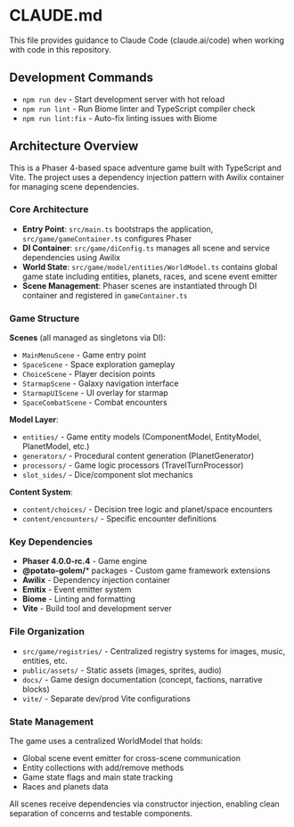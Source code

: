 # CLAUDE.md

This file provides guidance to Claude Code (claude.ai/code) when working with code in this repository.

## Development Commands

- `npm run dev` - Start development server with hot reload
- `npm run lint` - Run Biome linter and TypeScript compiler check
- `npm run lint:fix` - Auto-fix linting issues with Biome

## Architecture Overview

This is a Phaser 4-based space adventure game built with TypeScript and Vite. The project uses a dependency injection pattern with Awilix container for managing scene dependencies.

### Core Architecture

- **Entry Point**: `src/main.ts` bootstraps the application, `src/game/gameContainer.ts` configures Phaser
- **DI Container**: `src/game/diConfig.ts` manages all scene and service dependencies using Awilix
- **World State**: `src/game/model/entities/WorldModel.ts` contains global game state including entities, planets, races, and scene event emitter
- **Scene Management**: Phaser scenes are instantiated through DI container and registered in `gameContainer.ts`

### Game Structure

**Scenes** (all managed as singletons via DI):
- `MainMenuScene` - Game entry point
- `SpaceScene` - Space exploration gameplay  
- `ChoiceScene` - Player decision points
- `StarmapScene` - Galaxy navigation interface
- `StarmapUIScene` - UI overlay for starmap
- `SpaceCombatScene` - Combat encounters

**Model Layer**:
- `entities/` - Game entity models (ComponentModel, EntityModel, PlanetModel, etc.)
- `generators/` - Procedural content generation (PlanetGenerator)
- `processors/` - Game logic processors (TravelTurnProcessor)
- `slot_sides/` - Dice/component slot mechanics

**Content System**:
- `content/choices/` - Decision tree logic and planet/space encounters
- `content/encounters/` - Specific encounter definitions

### Key Dependencies

- **Phaser 4.0.0-rc.4** - Game engine
- **@potato-golem/*** packages - Custom game framework extensions
- **Awilix** - Dependency injection container
- **Emitix** - Event emitter system
- **Biome** - Linting and formatting
- **Vite** - Build tool and development server

### File Organization

- `src/game/registries/` - Centralized registry systems for images, music, entities, etc.
- `public/assets/` - Static assets (images, sprites, audio)
- `docs/` - Game design documentation (concept, factions, narrative blocks)
- `vite/` - Separate dev/prod Vite configurations

### State Management

The game uses a centralized WorldModel that holds:
- Global scene event emitter for cross-scene communication
- Entity collections with add/remove methods
- Game state flags and main state tracking
- Races and planets data

All scenes receive dependencies via constructor injection, enabling clean separation of concerns and testable components.
